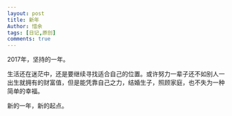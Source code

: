 ```yaml
---
layout: post
title: 新年
Author: 惜余
tags: [日记,原创]
comments: true
---
```

<div>
<p>2017年，坚持的一年。</p>
<p>生活还在迷茫中，还是要继续寻找适合自己的位置。或许努力一辈子还不如别人一出生就拥有的财富值，但是能凭靠自己之力，结婚生子，照顾家庭，也不失为一种简单的幸福。</p>
<p>新的一年，新的起点。</p>
</div>

